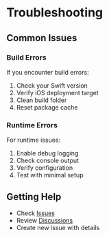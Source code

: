 # Troubleshooting

## Common Issues

### Build Errors

If you encounter build errors:

1. Check your Swift version
2. Verify iOS deployment target
3. Clean build folder
4. Reset package cache

### Runtime Errors

For runtime issues:

1. Enable debug logging
2. Check console output
3. Verify configuration
4. Test with minimal setup

## Getting Help

- Check [Issues](https://github.com/muhittincamdali/iOSAppTemplates/issues)
- Review [Discussions](https://github.com/muhittincamdali/iOSAppTemplates/discussions)
- Create new issue with details
